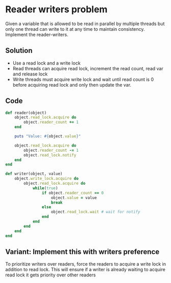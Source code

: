 # Reader writers problem
Given a variable that is allowed to be read in parallel by multiple threads but only one thread
can write to it at any time to maintain consistency. Implement the reader-writers.

## Solution
- Use a read lock and a write lock
- Read threads can acquire read lock, increment the read count, read var and release lock
- Write threads must acquire write lock and wait until read count is 0 before acquiring read lock
  and only then update the var.

## Code
```ruby
def reader(object)
    object.read_lock.acquire do
        object.reader_count += 1
    end

    puts "Value: #{object.value}"

    object.read_lock.acquire do
        object.reader_count -= 1
        object.read_lock.notify
    end
end

def writer(object, value)
    object.write_lock.acquire do
        object.read_lock.acquire do
            while(true)
                if object.reader_count == 0
                    object.value = value
                    break
                else
                    object.read_lock.wait # wait for notify
                end
            end
        end
    end
end
```

## Variant: Implement this with writers preference
To prioritize writers over readers, force the readers to acquire a write lock in addition to read lock. This will ensure if a writer is already waiting to acquire read lock it  gets priority over other readers

